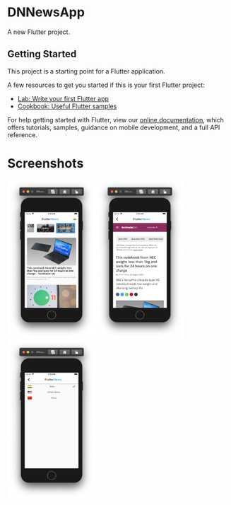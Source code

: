 # DNNewsApp

A new Flutter project.

## Getting Started

This project is a starting point for a Flutter application.

A few resources to get you started if this is your first Flutter project:

- [Lab: Write your first Flutter app](https://flutter.dev/docs/get-started/codelab)
- [Cookbook: Useful Flutter samples](https://flutter.dev/docs/cookbook)

For help getting started with Flutter, view our
[online documentation](https://flutter.dev/docs), which offers tutorials,
samples, guidance on mobile development, and a full API reference.

# Screenshots

<img src="https://github.com/dineshnagarajandev/DNNewsApp/blob/master/lib/screenshots/HomeList.png" width="200"><img src="https://github.com/dineshnagarajandev/DNNewsApp/blob/master/lib/screenshots/NewsDetail.png" width="200"><img src="https://github.com/dineshnagarajandev/DNNewsApp/blob/master/lib/screenshots/CountrySelector.png" width="200">

